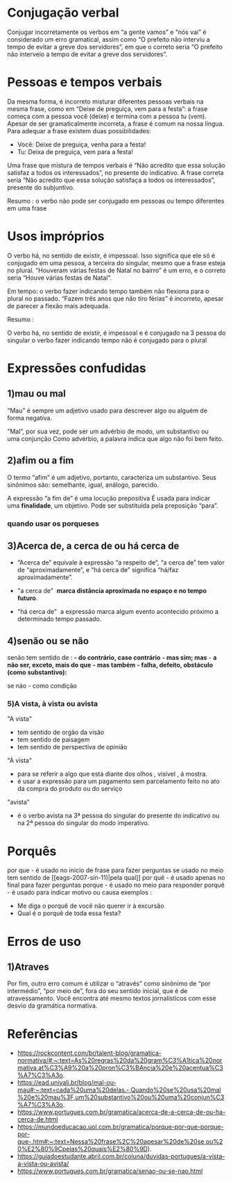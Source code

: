# Conjugação verbal 

Conjugar incorretamente os verbos em “a gente vamos” e “nós vai” é considerado um erro gramatical, assim como “O prefeito não interviu a tempo de evitar a greve dos servidores”, em que o correto seria “O prefeito não interveio a tempo de evitar a greve dos servidores”.

# Pessoas e tempos verbais

Da mesma forma, é incorreto misturar diferentes pessoas verbais na mesma frase, como em “Deixe de preguiça, vem para a festa”: a frase começa com a pessoa você (deixe) e termina com a pessoa tu (vem). Apesar de ser gramaticalmente incorreta, a frase é comum na nossa língua. Para adequar a frase existem duas possibilidades:

- Você: Deixe de preguiça, venha para a festa!
- Tu: Deixa de preguiça, vem para a festa!

Uma frase que mistura de tempos verbais é “Não acredito que essa solução satisfaz a todos os interessados”, no presente do indicativo. A frase correta seria “Não acredito que essa solução satisfaça a todos os interessados”, presente do subjuntivo.

Resumo :
o verbo não pode ser conjugado em pessoas ou tempo diferentes em uma frase

# Usos impróprios

O verbo há, no sentido de existir, é impessoal. Isso significa que ele só é conjugado em uma pessoa, a terceira do singular, mesmo que a frase esteja no plural. “Houveram várias festas de Natal no bairro” é um erro, e o correto seria “Houve várias festas de Natal”.

Em tempo: o verbo fazer indicando tempo também não flexiona para o plural no passado. “Fazem três anos que não tiro férias” é incorreto, apesar de parecer a flexão mais adequada.

Resumo :

O verbo há, no sentido de existir, é impessoal e é conjugado na 3 pessoa do singular
o verbo fazer indicando tempo não é conjugado para o plural


# Expressões confudidas

## 1)mau ou mal
“Mau” é sempre um adjetivo usado para descrever algo ou alguém de forma negativa.

“Mal”, por sua vez, pode ser um advérbio de modo, um substantivo ou uma conjunção
Como advérbio, a palavra indica que algo não foi bem feito.
## 2)afim ou a fim
O termo “afim” é um adjetivo, portanto, caracteriza um substantivo. Seus sinônimos são: semelhante, igual, análogo, parecido.

A expressão “a fim de” é uma locução prepositiva É usada para indicar uma **finalidade**, um objetivo. Pode ser substituída pela preposição “para”.

### quando usar os porqueses

## 3)Acerca de, a cerca de ou há cerca de
- “Acerca de” equivale à expressão “a respeito de”, “a cerca de” tem valor de “aproximadamente”, e “há cerca de” significa “há/faz aproximadamente”.

- "a cerca de"  **marca distância aproximada no espaço e no tempo futuro**.

- "há cerca de"  a expressão marca algum evento acontecido próximo a determinado tempo passado.
## 4)senão ou se não
senão tem sentido de :
**- do contrário, caso contrário**
**- mas sim; mas**
- **a não ser, exceto, mais do que**
**- mas também**
**- falha, defeito, obstáculo (como substantivo):**

se não - como condição
### 5)A vista, à vista ou avista 

"A vista"
- tem sentido de orgão da visão
- tem sentido de paisagem
- tem sentido de perspectiva de opinião

"À vista"
- para se referir a algo que está diante dos olhos , visível , á mostra.
- é usar a expressão para um pagamento sem parcelamento feito no ato da compra do produto ou do serviço 

"avista"
- é o verbo avista na 3ª pessoa do singular do presente do indicativo ou na 2ª pessoa do singular do modo imperativo.  

# Porquês
por que - é usado no inicio de frase para fazer perguntas se usado no meio tem sentido de [[eags-2007-sin-11)|pela qual]]
por quê - é usado apenas no final para fazer perguntas
porque - é usado no meio para responder
porquê - é usado para indicar motivo ou causa exemplos :
- Me diga o porquê de você não querer ir à excursão
- Qual é o porquê de toda essa festa?

# Erros de uso
## 1)Atraves

Por fim, outro erro comum é utilizar o “através” como sinônimo de “por intermédio”, “por meio de”, fora do seu sentido inicial, que é de atravessamento. Você encontra até mesmo textos jornalísticos com esse desvio da gramática normativa.

# Referências
- https://rockcontent.com/br/talent-blog/gramatica-normativa/#:~:text=As%20regras%20da%20gram%C3%A1tica%20normativa,at%C3%A9%20a%20pron%C3%BAncia%20e%20acentua%C3%A7%C3%A3o.
- https://ead.univali.br/blog/mal-ou-mau#:~:text=cada%20uma%20delas.-,Quando%20se%20usa%20mal%20e%20mau%3F,um%20substantivo%20ou%20uma%20conjun%C3%A7%C3%A3o.
- https://www.portugues.com.br/gramatica/acerca-de-a-cerca-de-ou-ha-cerca-de.html
- https://mundoeducacao.uol.com.br/gramatica/porque-por-que-porque-por-que-.htm#:~:text=Nessa%20frase%2C%20apesar%20de%20se,ou%20%E2%80%9Cpelas%20quais%E2%80%9D).
- https://guiadoestudante.abril.com.br/coluna/duvidas-portugues/a-vista-a-vista-ou-avista/
- https://www.portugues.com.br/gramatica/senao-ou-se-nao.html